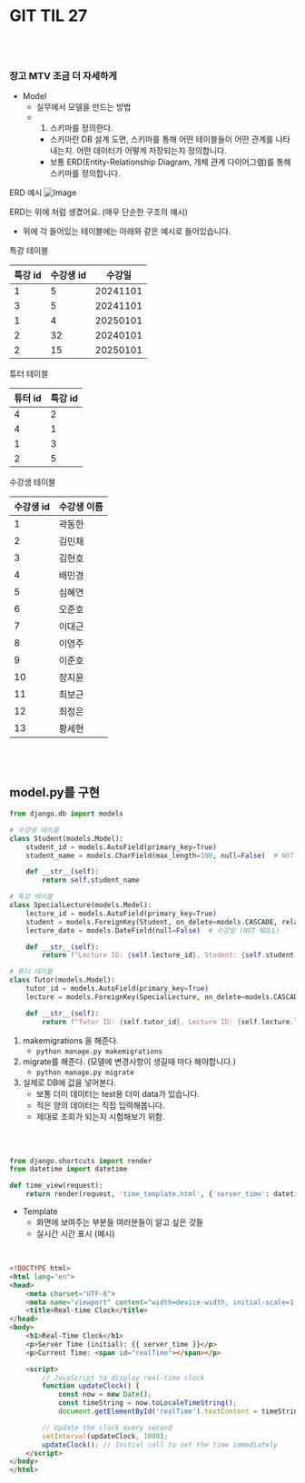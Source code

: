 # GIT TIL 27

<br><br>

### 장고 MTV 조금 더 자세하게

- Model
    - 실무에서 모델을 만드는 방법
    - 1. 스키마를 정의한다.
        - 스키마란 DB 설계 도면, 스키마를 통해 어떤 테이블들이 어떤 관계를 나타내는지.
        어떤 데이터가 어떻게 저장되는지 정의합니다.
        - 보통 ERD(Entity-Relationship Diagram, 개체 관계 다이어그램)를 
        통해 스키마를 정의합니다.
            
            
            
ERD 예시
![Image](https://github.com/user-attachments/assets/ee4e0cae-bad4-4658-8fc0-3440902d4dff)
            
ERD는 위에 처럼 생겼어요. (매우 단순한 구조의 예시)
            
- 위에 각 들어있는 테이블에는 아래와 같은 예시로 들어있습니다.
                
특강 테이블
                
| 특강 id | 수강생 id | 수강일 |
| --- | --- | --- |
| 1 | 5 | 20241101 |
| 3 | 5 | 20241101 |
| 1 | 4 | 20250101 |
| 2 | 32 | 20240101 |
| 2 | 15 | 20250101 |
                
튜터 테이블
                
| 튜터 id | 특강 id |
| --- | --- |
| 4 | 2 |
| 4 | 1 |
| 1 | 3 |
| 2 | 5 |
                
수강생 테이블
                
| 수강생 id | 수강생 이름 |
| --- | --- |
| 1 | 곽동한 |
| 2 | 김민채 |
| 3 | 김현호 |
| 4 | 배민경 |
| 5 | 심혜연 |
| 6 | 오준호 |
| 7 | 이대근 |
| 8 | 이영주 |
| 9 | 이준호 |
| 10 | 장지윤 |
| 11 | 최보근 |
| 12 | 최정은 |
| 13 | 황세현 |

<br><br>

## model.py를 구현
   
```python
from django.db import models

# 수강생 테이블
class Student(models.Model):
    student_id = models.AutoField(primary_key=True)
    student_name = models.CharField(max_length=100, null=False)  # NOT NULL 설정

    def __str__(self):
        return self.student_name

# 특강 테이블
class SpecialLecture(models.Model):
    lecture_id = models.AutoField(primary_key=True)
    student = models.ForeignKey(Student, on_delete=models.CASCADE, related_name='lectures')  # 수강생 외래 키
    lecture_date = models.DateField(null=False)  # 수강일 (NOT NULL)

    def __str__(self):
        return f"Lecture ID: {self.lecture_id}, Student: {self.student.student_name}"

# 튜터 테이블
class Tutor(models.Model):
    tutor_id = models.AutoField(primary_key=True)
    lecture = models.ForeignKey(SpecialLecture, on_delete=models.CASCADE, related_name='tutors')  # 특강 외래 키

    def __str__(self):
        return f"Tutor ID: {self.tutor_id}, Lecture ID: {self.lecture.lecture_id}"

```
1. makemigrations 을 해준다.
    - `python manage.py makemigrations`
2. migrate를 해준다. (모델에 변경사항이 생길때 마다 해야합니다.)
    - `python manage.py migrate`
3. 실제로 DB에 값을 넣어본다.
    - 보통 더미 데이터는 test용 더미 data가 있습니다.
    - 적은 양의 데이터는 직접 입력해봅니다.
    - 제대로 조회가 되는지 시험해보기 위함.

<br><br>

```python
from django.shortcuts import render
from datetime import datetime

def time_view(request):
    return render(request, 'time_template.html', {'server_time': datetime.now()})
```
- Template
    - 화면에 보여주는 부분들 여러분들이 알고 싶은 것들
    - 실시간 시간 표시 (예시)

<br>

```html
<!DOCTYPE html>
<html lang="en">
<head>
    <meta charset="UTF-8">
    <meta name="viewport" content="width=device-width, initial-scale=1.0">
    <title>Real-time Clock</title>
</head>
<body>
    <h1>Real-Time Clock</h1>
    <p>Server Time (initial): {{ server_time }}</p>
    <p>Current Time: <span id="realTime"></span></p>

    <script>
        // JavaScript to display real-time clock
        function updateClock() {
            const now = new Date();
            const timeString = now.toLocaleTimeString();
            document.getElementById('realTime').textContent = timeString;}

        // Update the clock every second
        setInterval(updateClock, 1000);
        updateClock(); // Initial call to set the time immediately
    </script>
</body>
</html>
```
